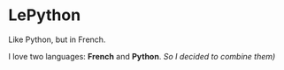 # LePython
Like Python, but in French.

I love two languages: **French** and **Python**. *So I decided to combine them)*
